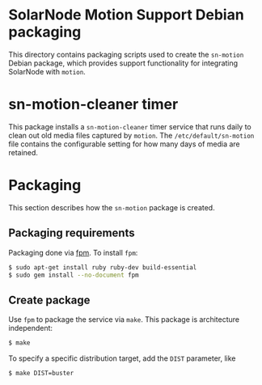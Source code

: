 # SolarNode Motion Support Debian packaging

This directory contains packaging scripts used to create the `sn-motion` Debian package, which
provides support functionality for integrating SolarNode with `motion`.

# sn-motion-cleaner timer

This package installs a `sn-motion-cleaner` timer service that runs daily to clean out old media
files captured by `motion`. The `/etc/default/sn-motion` file contains the configurable setting
for how many days of media are retained.

# Packaging

This section describes how the `sn-motion` package is created.

## Packaging requirements

Packaging done via [fpm][fpm]. To install `fpm`:

```sh
$ sudo apt-get install ruby ruby-dev build-essential
$ sudo gem install --no-document fpm
```

## Create package

Use `fpm` to package the service via `make`. This package is architecture independent:

```sh
$ make
```

To specify a specific distribution target, add the `DIST` parameter, like

```sh
$ make DIST=buster
```

[fpm]: https://github.com/jordansissel/fpm
